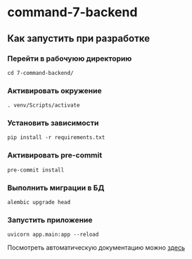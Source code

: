 # command-7-backend

## Как запустить при разработке

### Перейти в рабочуюю директорию
```
cd 7-command-backend/

```
### Активировать окружение
```
. venv/Scripts/activate

```
### Установить зависимости
```
pip install -r requirements.txt

```
### Активировать pre-commit
```
pre-commit install

```
### Выполнить миграции в БД
```
alembic upgrade head
```
### Запустить приложение
```
uvicorn app.main:app --reload

```

Посмотреть автоматическую документацию можно [здесь](http://127.0.0.1:8000/docs)
